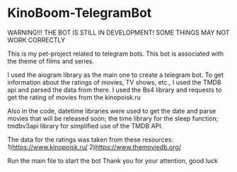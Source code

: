 # KinoBoom-TelegramBot
WARNING!!! THE BOT IS STILL IN DEVELOPMENT! SOME THINGS MAY NOT WORK CORRECTLY

This is my pet-project related to telegram bots.
This bot is associated with the theme of films and series.

I used the aiogram library as the main one to create a telegram bot.
To get information about the ratings of movies, TV shows, etc., I used the TMDB api and parsed the data from there.
I used the Bs4 library and requests to get the rating of movies from the kinopoisk.ru

Also in the code, datetime libraries were used to get the date and parse movies that will be released soon; the time library for the sleep function; tmdbv3api library for simplified use of the TMDB API.

The data for the ratings was taken from these resources:
1)https://www.kinopoisk.ru/
2)https://www.themoviedb.org/


Run the main file to start the bot
Thank you for your attention, good luck
